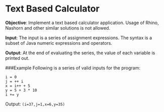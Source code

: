 # Text Based Calculator

__Objective__: Implement a text based calculator application. Usage of Rhino, Nashorn and other similar solutions is not allowed.

__Input__: The input is a series of assignment expressions. The syntax is a subset of Java numeric expressions and operators.

__Output__: At the end of evaluating the series, the value of each variable is printed out.

###Example
Following is a series of valid inputs for the program:
```
i = 0
j = ++ i
x = i++ + 5
y = 5 + 3 * 10
i += y
```
Output:
`(i=37,j=1,x=6,y=35)`
 
